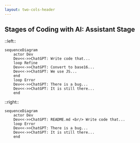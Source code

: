 ```yaml
---
layout: two-cols-header
---
```


## Stages of Coding with AI: Assistant Stage

::left::

```mermaid
sequenceDiagram
    actor Dev
    Dev<<->>ChatGPT: Write code that...
    loop Refine
    Dev<<->>ChatGPT: Convert to base16...
    Dev<<->>ChatGPT: We use JS...
    end
    loop Error
    Dev<<->>ChatGPT: There is a bug...
    Dev<<->>ChatGPT: It is still there...
    end
```

::right::

```mermaid
sequenceDiagram
    actor Dev
    Dev<<->>ChatGPT: README.md <br/> Write code that...
    loop Error
    Dev<<->>ChatGPT: There is a bug...
    Dev<<->>ChatGPT: It is still there...
    end
```
